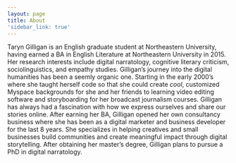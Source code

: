 ```yaml
---
layout: page
title: About
'sidebar_link: true'
---
```


Taryn Gilligan is an English graduate student at Northeastern University, having earned a BA in English Literature at Northeastern University in 2015. Her research interests include digital narratology, cognitive literary criticism, sociolinguistics, and empathy studies. Gilligan’s journey into the digital humanities has been a seemly organic one. Starting in the early 2000’s where she taught herself code so that she could create <i>cool</i>, customized Myspace backgrounds for she and her friends to learning video editing software and storyboarding for her broadcast journalism courses. Gilligan has always had a fascination with how we express ourselves and share our stories online. After earning her BA, Gilligan opened her own consultancy business where she has been as a digital marketer and business developer for the last 8 years. She specializes in helping creatives and small businesses build communities and create meaningful impact through digital storytelling. After obtaining her master’s degree, Gilligan plans to pursue a PhD in digital narratology.
